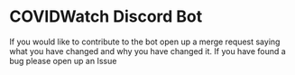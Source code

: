 # **COVIDWatch Discord Bot**
If you would like to contribute to the bot open up a merge request saying what you have changed and why you have changed it. If you have found a bug please open up an Issue
